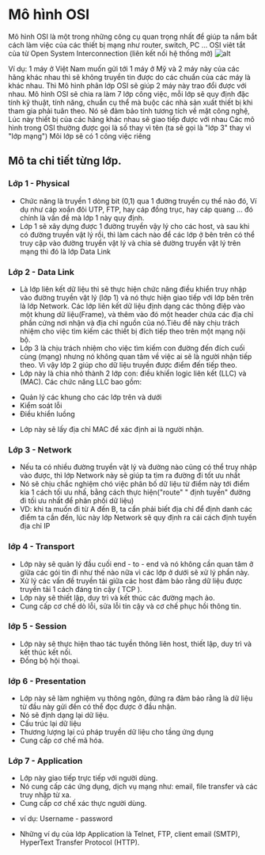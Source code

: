 # Mô hình OSI
Mô hình OSI là một trong những công cụ quan trọng nhất để giúp ta nắm bắt cách làm việc của các thiết bị mạng như router, switch, PC ...
OSI viêt tắt của từ Open System Interconnection (liên kết nối hệ thống mở)
![alt](http://www.adminvietnam.org/wp-content/uploads/2016/10/osi.png)

Ví dụ: 1 máy ở Việt Nam muốn gửi tới 1 máy ở Mỹ và 2 máy này của các hãng khác nhau thì sẽ không truyền tin được do các chuẩn của các máy là khác nhau. Thì Mô hình phân lớp OSI sẽ giúp 2 máy này trao đổi được với nhau.
Mô hình OSI sẽ chia ra làm 7 lớp công việc, mỗi lớp sẽ quy định đặc tính kỹ thuật, tính năng, chuẩn cụ thể mà buộc các nhà sản xuất thiết bị khi tham gia phải tuân theo.
Nó sẽ đảm bảo tính tương tích về mặt công nghệ, Lúc này thiết bị của các hãng khác nhau sẽ giao tiếp được với nhau
Các mô hình trong OSI thường được gọi là số thay vì tên (ta sẽ gọi là "lớp 3" thay vì "lớp mạng")
Môi lớp sẽ có 1 công việc riêng
## Mô ta chi tiết từng lớp.
### Lớp 1 - Physical
- Chức năng là truyền 1 dòng bit (0,1) qua 1 đường truyền cụ thể nào đó, Ví dụ như cáp xoắn đôi UTP, FTP, hay cáp đồng trục, hay cáp quang ... đó chính là vấn đề mà lớp 1 này quy định. 
- Lớp 1 sẽ xây dựng được 1 đường truyền vậy lý cho các host, và sau khi có đường truyền vật lý rồi, thì làm cách nào để các lớp ở bên trên có thể truy cập vào đường truyền vật lý và chia sẻ đường truyền vật lý trên mạng thì đó là lớp Data Link
### Lớp 2 - Data Link
- Là lớp liên kết dữ liệu thì sẽ thực hiện chức năng điều khiển truy nhập vào đường truyền vật lý (lớp 1) và nó thực hiện giao tiếp với lớp bên trên là lớp Network.
Các lớp liên kết dữ liệu định dạng các thông điệp vào một khung dữ liệu(Frame), và thêm vào đó một header chứa các địa chỉ phần cứng nơi nhận và địa chỉ nguồn của nó.Tiêu đề này chịu trách nhiệm cho việc tìm kiếm các thiết bị đích tiếp theo trên một mạng nội bộ.
- Lớp 3 là chịu trách nhiệm cho việc tìm kiếm con đường đến đích cuối cùng (mạng) nhưng nó không quan tâm về việc ai sẽ là người nhận tiếp theo. Vì vậy lớp 2 giúp cho dữ liệu truyền được điểm đến tiếp theo.
- Lớp này là chia nhỏ thành 2 lớp con: điều khiển logic liên kết (LLC) và  (MAC).
Các chức năng LLC bao gồm:
+ Quản lý các khung cho các lớp trên và dưới
+ Kiểm soát lỗi
+ Điều khiển luồng
- Lớp này sẽ lấy địa chỉ MAC để xác định ai là người nhận.

### Lớp 3 - Network
- Nếu ta có nhiều đường truyền vật lý và đường nào cũng có thể truy nhập vào được, thì lớp Network này sẽ giúp ta tìm ra đường đi tốt ưu nhất
- Nó sẽ chịu chắc nghiệm chó việc phân bố dữ liệu từ điểm này tới điểm kia 1 cách tối ưu nhấ, bằng cách thực hiện("route"  " định tuyến" đường đi tối ưu nhất để phân phối dữ liệu)
- VD: khi ta muốn đi từ A đến B, ta cẩn phải biết địa chỉ để định danh các điểm ta cần đến, lúc này lớp Network sẽ quy định ra cái cách định tuyến địa chỉ IP
### lớp 4 - Transport
- Lớp này sẽ quản lý đầu cuối end - to - end và nó không cần quan tâm ở giữa các gói tin đi như thế nào nữa vì các lớp ở dưới sẽ xử lý phần này.
- Xử lý các vấn đề truyền tải giữa các host đảm bảo rằng dữ liệu được truyền tải 1 cách đáng tin cậy ( TCP ). 
- Lớp này sẽ thiết lập, duy trì và kết thúc các đường mạch ảo.
- Cung cấp cơ chế dò lỗi, sửa lỗi tin cậy và cơ chế phục hồi thông tin.

### lớp 5 - Session
- Lớp này sẽ thực hiện thao tác tuyền thông liên host, thiết lập, duy trì và kết thúc kết nối.
- Đồng bộ hội thoại.
### lớp 6 - Presentation
- Lớp này sẽ làm nghiệm vụ thông ngôn, đứng ra đảm bảo rằng là dữ liệu từ đầu này gửi đến có thể đọc được ở đầu nhận.
- Nó sẽ định dạng lại dữ liệu.
- Cấu trúc lại dữ liệu
- Thương lượng lại cú pháp truyền dữ liệu cho tầng ứng dụng
- Cung cấp cơ chế mã hóa.
### Lớp 7 - Application
- Lớp này giao tiếp trực tiếp với người dùng.
- Nó cung cấp các ứng dụng, dịch vụ mạng như: email, file transfer và các truy nhập từ xa.
- Cung cấp cơ chế xác thực người dùng.
 + ví dụ: Username - password
 - Những ví dụ của lớp Application là Telnet, FTP, client email (SMTP), HyperText Transfer Protocol (HTTP).

